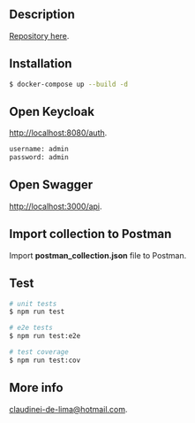 ## Description

[Repository here](https://github.com/DesenvTech/microServices.git).

## Installation

```bash
$ docker-compose up --build -d
```

## Open Keycloak

[http://localhost:8080/auth](http://localhost:8080/auth).
```bash
username: admin
password: admin
```

## Open Swagger

[http://localhost:3000/api](http://localhost:3000/api).

## Import collection to Postman

Import **postman_collection.json** file to Postman.

## Test

```bash
# unit tests
$ npm run test

# e2e tests
$ npm run test:e2e

# test coverage
$ npm run test:cov
```

## More info

[claudinei-de-lima@hotmail.com](claudinei-de-lima@hotmail.com).
